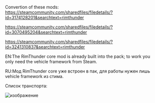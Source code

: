 Convertion of these mods:
https://steamcommunity.com/sharedfiles/filedetails/?id=3174128201&searchtext=rimthunder

https://steamcommunity.com/sharedfiles/filedetails/?id=3070495204&searchtext=rimthunder

https://steamcommunity.com/sharedfiles/filedetails/?id=3241310837&searchtext=rimthunder

EN:The RimThunder core mod is already built into the pack; to work you only need the vehicle framework from Steam.

RU:Мод RimThunder core уже встроен в пак, для работы нужен лишь vehicle framework из  стима.

Список транспорта:

![изображение](https://github.com/user-attachments/assets/51867504-21a5-40cb-b7d5-1fbb99d7b04b)
